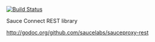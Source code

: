 [![Build Status](https://travis-ci.org/saucelabs/sauceproxy-rest.svg?branch=add-travis-build)](https://travis-ci.org/saucelabs/sauceproxy-rest)

Sauce Connect REST library

<http://godoc.org/github.com/saucelabs/sauceproxy-rest>
